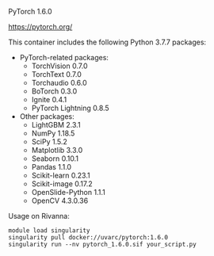 PyTorch 1.6.0

https://pytorch.org/

This container includes the following Python 3.7.7 packages:
- PyTorch-related packages:
    - TorchVision 0.7.0
    - TorchText 0.7.0
    - Torchaudio 0.6.0
    - BoTorch 0.3.0
    - Ignite 0.4.1
    - PyTorch Lightning 0.8.5
- Other packages:
    - LightGBM 2.3.1
    - NumPy 1.18.5
    - SciPy 1.5.2
    - Matplotlib 3.3.0
    - Seaborn 0.10.1
    - Pandas 1.1.0
    - Scikit-learn 0.23.1
    - Scikit-image 0.17.2
    - OpenSlide-Python 1.1.1
    - OpenCV 4.3.0.36

Usage on Rivanna:
```
module load singularity
singularity pull docker://uvarc/pytorch:1.6.0
singularity run --nv pytorch_1.6.0.sif your_script.py
```
